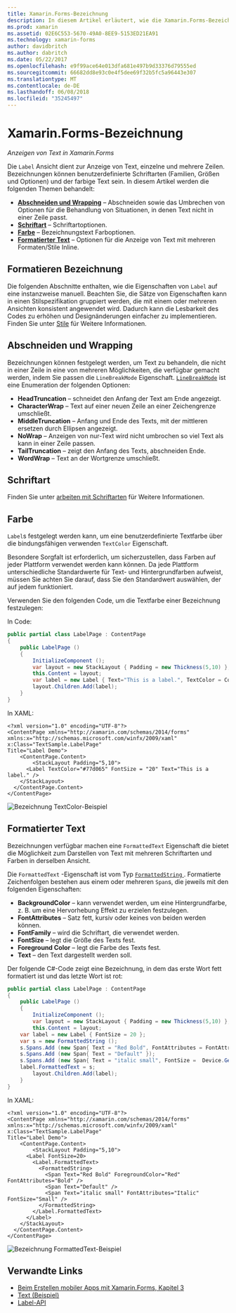 ```yaml
---
title: Xamarin.Forms-Bezeichnung
description: In diesem Artikel erläutert, wie die Xamarin.Forms-Bezeichnung-Klasse verwenden, um einzelne und mehrere Zeilen Text in Anwendungen anzuzeigen.
ms.prod: xamarin
ms.assetid: 02E6C553-5670-49A0-8EE9-5153ED21EA91
ms.technology: xamarin-forms
author: davidbritch
ms.author: dabritch
ms.date: 05/22/2017
ms.openlocfilehash: e9f99ace64e013dfa681e497b9d33376d79555ed
ms.sourcegitcommit: 66682dd8e93c0e4f5dee69f32b5fc5a96443e307
ms.translationtype: MT
ms.contentlocale: de-DE
ms.lasthandoff: 06/08/2018
ms.locfileid: "35245497"
---
```

# <a name="xamarinforms-label"></a>Xamarin.Forms-Bezeichnung

_Anzeigen von Text in Xamarin.Forms_

Die `Label` Ansicht dient zur Anzeige von Text, einzelne und mehrere Zeilen. Bezeichnungen können benutzerdefinierte Schriftarten (Familien, Größen und Optionen) und der farbige Text sein. In diesem Artikel werden die folgenden Themen behandelt:

- **[Abschneiden und Wrapping](#Truncation_and_Wrapping)**  &ndash; Abschneiden sowie das Umbrechen von Optionen für die Behandlung von Situationen, in denen Text nicht in einer Zeile passt.
- **[Schriftart](#Font)**  &ndash; Schriftartoptionen.
- **[Farbe](#Color)**  &ndash; Bezeichnungstext Farboptionen.
- **[Formatierter Text](#Formatted_Text)**  &ndash; Optionen für die Anzeige von Text mit mehreren Formaten/Stile Inline.

## <a name="styling-label"></a>Formatieren Bezeichnung

Die folgenden Abschnitte enthalten, wie die Eigenschaften von `Label` auf eine instanzweise manuell. Beachten Sie, die Sätze von Eigenschaften kann in einen Stilspezifikation gruppiert werden, die mit einem oder mehreren Ansichten konsistent angewendet wird. Dadurch kann die Lesbarkeit des Codes zu erhöhen und Designänderungen einfacher zu implementieren. Finden Sie unter [Stile](~/xamarin-forms/user-interface/text/styles.md) für Weitere Informationen.

<a name="Truncation_and_Wrapping" />

## <a name="truncation-and-wrapping"></a>Abschneiden und Wrapping

Bezeichnungen können festgelegt werden, um Text zu behandeln, die nicht in einer Zeile in eine von mehreren Möglichkeiten, die verfügbar gemacht werden, indem Sie passen die `LineBreakMode` Eigenschaft. [`LineBreakMode`](https://developer.xamarin.com/api/type/Xamarin.Forms.LineBreakMode/) ist eine Enumeration der folgenden Optionen:

- **HeadTruncation** &ndash; schneidet den Anfang der Text am Ende angezeigt.
- **CharacterWrap** &ndash; Text auf einer neuen Zeile an einer Zeichengrenze umschließt.
- **MiddleTruncation** &ndash; Anfang und Ende des Texts, mit der mittleren ersetzen durch Ellipsen angezeigt.
- **NoWrap** &ndash; Anzeigen von nur-Text wird nicht umbrochen so viel Text als kann in einer Zeile passen.
- **TailTruncation** &ndash; zeigt den Anfang des Texts, abschneiden Ende.
- **WordWrap** &ndash; Text an der Wortgrenze umschließt.

## <a name="font"></a>Schriftart

Finden Sie unter [arbeiten mit Schriftarten](~/xamarin-forms/user-interface/text/fonts.md) für Weitere Informationen.

## <a name="color"></a>Farbe

`Label`s festgelegt werden kann, um eine benutzerdefinierte Textfarbe über die bindungsfähigen verwenden `TextColor` Eigenschaft.

Besondere Sorgfalt ist erforderlich, um sicherzustellen, dass Farben auf jeder Plattform verwendet werden kann können. Da jede Plattform unterschiedliche Standardwerte für Text- und Hintergrundfarben aufweist, müssen Sie achten Sie darauf, dass Sie den Standardwert auswählen, der auf jedem funktioniert.

Verwenden Sie den folgenden Code, um die Textfarbe einer Bezeichnung festzulegen:

In Code:

```csharp
public partial class LabelPage : ContentPage
{
    public LabelPage ()
    {
        InitializeComponent ();
        var layout = new StackLayout { Padding = new Thickness(5,10) };
        this.Content = layout;
        var label = new Label { Text="This is a label.", TextColor = Color.FromHex("#77d065"), FontSize = 20 };
        layout.Children.Add(label);
    }
}
```

In XAML:

```xaml
<?xml version="1.0" encoding="UTF-8"?>
<ContentPage xmlns="http://xamarin.com/schemas/2014/forms"
xmlns:x="http://schemas.microsoft.com/winfx/2009/xaml"
x:Class="TextSample.LabelPage"
Title="Label Demo">
    <ContentPage.Content>
        <StackLayout Padding="5,10">
      <Label TextColor="#77d065" FontSize = "20" Text="This is a label." />
    </StackLayout>
  </ContentPage.Content>
</ContentPage>
```

![](label-images/textcolor.png "Bezeichnung TextColor-Beispiel")

<a name="Formatted_Text" />

## <a name="formatted-text"></a>Formatierter Text

Bezeichnungen verfügbar machen eine `FormattedText` Eigenschaft die bietet die Möglichkeit zum Darstellen von Text mit mehreren Schriftarten und Farben in derselben Ansicht.

Die `FormattedText` -Eigenschaft ist vom Typ [ `FormattedString` ](https://developer.xamarin.com/api/type/Xamarin.Forms.FormattedString/). Formatierte Zeichenfolgen bestehen aus einem oder mehreren `Span`s, die jeweils mit den folgenden Eigenschaften:

- **BackgroundColor** &ndash; kann verwendet werden, um eine Hintergrundfarbe, z. B. um eine Hervorhebung Effekt zu erzielen festzulegen.
- **FontAttributes** &ndash; Satz fett, kursiv oder keines von beiden werden können.
- **FontFamily** &ndash; wird die Schriftart, die verwendet werden.
- **FontSize** &ndash; legt die Größe des Texts fest.
- **Foreground Color** &ndash; legt die Farbe des Texts fest.
- **Text** &ndash; den Text dargestellt werden soll.

Der folgende C#-Code zeigt eine Bezeichnung, in dem das erste Wort fett formatiert ist und das letzte Wort ist rot:

```csharp
public partial class LabelPage : ContentPage
{
    public LabelPage ()
    {
        InitializeComponent ();
        var layout = new StackLayout { Padding = new Thickness(5,10) };
        this.Content = layout;
    var label = new Label { FontSize = 20 };
    var s = new FormattedString ();
    s.Spans.Add (new Span{ Text = "Red Bold", FontAttributes = FontAttributes.Bold });
    s.Spans.Add (new Span{ Text = "Default" });
    s.Spans.Add (new Span{ Text = "italic small", FontSize =  Device.GetNamedSize(NamedSize.Small, typeof(Label)), FontAttributes = FontAttributes.Italic});
    label.FormattedText = s;
        layout.Children.Add(label);
    }
}
```

In XAML:

```xaml
<?xml version="1.0" encoding="UTF-8"?>
<ContentPage xmlns="http://xamarin.com/schemas/2014/forms"
xmlns:x="http://schemas.microsoft.com/winfx/2009/xaml"
x:Class="TextSample.LabelPage"
Title="Label Demo">
    <ContentPage.Content>
        <StackLayout Padding="5,10">
      <Label FontSize=20>
        <Label.FormattedText>
          <FormattedString>
            <Span Text="Red Bold" ForegroundColor="Red" FontAttributes="Bold" />
            <Span Text="Default" />
            <Span Text="italic small" FontAttributes="Italic" FontSize="Small" />
          </FormattedString>
        </Label.FormattedText>
      </Label>
    </StackLayout>
  </ContentPage.Content>
</ContentPage>
```

![](label-images/formattedtext.png "Bezeichnung FormattedText-Beispiel")


## <a name="related-links"></a>Verwandte Links

- [Beim Erstellen mobiler Apps mit Xamarin.Forms, Kapitel 3](https://developer.xamarin.com/r/xamarin-forms/book/chapter03.pdf)
- [Text (Beispiel)](https://developer.xamarin.com/samples/xamarin-forms/UserInterface/Text)
- [Label-API](https://developer.xamarin.com/api/type/Xamarin.Forms.Label/)
